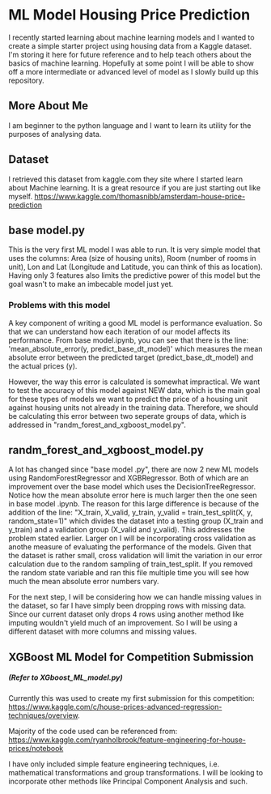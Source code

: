# ML Model Housing Price Prediction
I recently started learning about machine learning models and I wanted to create a simple starter project using housing data from a Kaggle dataset.  I'm storing it here for future reference and to help teach others about the basics of machine learning. Hopefully at some point I will be able to show off a more intermediate or advanced level of model as I slowly build up this repository. 

## More About Me
I am beginner to the python language and I want to learn its utility for the purposes of analysing data.

## Dataset 
I retrieved this dataset from kaggle.com they site where I started learn about Machine learning. It is a great resource if you are just starting out like myself. 
https://www.kaggle.com/thomasnibb/amsterdam-house-price-prediction

## base model.py 
This is the very first ML model I was able to run. It is very simple model that uses the columns: Area (size of housing units), Room (number of rooms in unit), Lon and Lat (Longitude and Latitude, you can think of this as location). Having only 3 features also limits the predictive power of this model but the goal wasn't to make an imbecable model just yet. 

### Problems with this model
A key component of writing a good ML model is performance evaluation. So that we can understand how each iteration of our model affects its performance. From base model.ipynb, you can see that there is the line: 'mean_absolute_error(y, predict_base_dt_model)' which measures the mean absolute error between the predicted target (predict_base_dt_model) and the actual prices (y). 

However, the way this error is calculated is somewhat impractical. We want to test the accuracy of this model against NEW data, which is the main goal for these types of models we want to predict the price of a housing unit against housing units not already in the training data. Therefore, we should be calculating this error between two seperate groups of data, which is addressed in "randm_forest_and_xgboost_model.py".

## randm_forest_and_xgboost_model.py
A lot has changed since "base model .py", there are now 2 new ML models using RandomForestRegressor and XGBRegressor. Both of which are an improvement over the base model which uses the DecisionTreeRegressor. Notice how the mean absolute error here is much larger then the one seen in base model .ipynb. The reason for this large difference is because of the addition of the line: "X_train, X_valid, y_train, y_valid = train_test_split(X, y, random_state=1)" which divides the dataset into a testing group (X_train and y_train) and a validation group (X_valid and y_valid). This addresses the problem stated earlier. Larger on I will be incorporating cross validation as anothe measure of evaluating the performance of the models. Given that the dataset is rather small, cross validation will limit the variation in our error calculation due to the random sampling of train_test_split. If you removed the random state variable and ran this file multiple time you will see how much the mean absolute error numbers vary. 

For the next step, I will be considering how we can handle missing values in the dataset, so far I have simply been dropping rows with missing data. Since our current dataset only drops 4 rows using another method like imputing wouldn't yield much of an improvement. So I will be using a different dataset with more columns and missing values. 

## XGBoost ML Model for Competition Submission
##### (Refer to XGboost_ML_model.py)
Currently this was used to create my first submission for this competition: https://www.kaggle.com/c/house-prices-advanced-regression-techniques/overview.

Majority of the code used can be referenced from: https://www.kaggle.com/ryanholbrook/feature-engineering-for-house-prices/notebook

I have only included simple feature engineering techniques, i.e. mathematical transformations and group transformations. I will be looking to incorporate other methods like Principal Component Analysis and such. 
